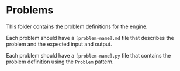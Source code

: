 # Problems

This folder contains the problem definitions for the engine.

Each problem should have a `[problem-name].md` file that describes the problem and the expected input and output.

Each problem should have a `[problem-name].py` file that contains the problem definition using the `Problem` pattern.

